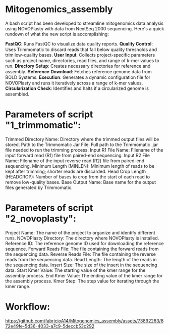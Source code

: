 # Mitogenomics_assembly

A bash script has been developed to streamline mitogenomics data analysis using NOVOPlasty with data from NextSeq 2000 sequencing. Here's a quick rundown of what the new script is accomplishing:

𝐅𝐚𝐬𝐭𝐐𝐂: Runs FastQC to visualize data quality reports.
𝐐𝐮𝐚𝐥𝐢𝐭𝐲 𝐂𝐨𝐧𝐭𝐫𝐨𝐥: Uses Trimmomatic to discard reads that fall below quality thresholds and trim low-quality bases.
𝐔𝐬𝐞𝐫 𝐈𝐧𝐩𝐮𝐭: Collects project-specific parameters such as project name, directories, read files, and range of k-mer values to run.
𝐃𝐢𝐫𝐞𝐜𝐭𝐨𝐫𝐲 𝐒𝐞𝐭𝐮𝐩: Creates necessary directories for reference and assembly.
𝐑𝐞𝐟𝐞𝐫𝐞𝐧𝐜𝐞 𝐃𝐨𝐰𝐧𝐥𝐨𝐚𝐝: Fetches reference genome data from BOLD Systems.
𝐄𝐱𝐞𝐜𝐮𝐭𝐢𝐨𝐧: Generates a dynamic configuration file for NOVOPlasty and runs it iteratively across a range of k-mer values.
𝐂𝐢𝐫𝐜𝐮𝐥𝐚𝐫𝐢𝐳𝐚𝐭𝐢𝐨𝐧 𝐂𝐡𝐞𝐜𝐤: Identifies and halts if a circularized genome is assembled.

# Parameters of script "1_trimmomatic":

Trimmed Directory Name: Directory where the trimmed output files will be stored.
Path to the Trimmomatic Jar File: Full path to the Trimmomatic .jar file needed to run the trimming process.
Input R1 File Name: Filename of the input forward read (R1) file from paired-end sequencing.
Input R2 File Name: Filename of the input reverse read (R2) file from paired-end sequencing.
Minimum Length (MINLEN): Minimum length of reads to be kept after trimming; shorter reads are discarded.
Head Crop Length (HEADCROP): Number of bases to crop from the start of each read to remove low-quality bases.
Base Output Name: Base name for the output files generated by Trimmomatic.

# Parameters of script "2_novoplasty":

Project Name: The name of the project to organize and identify different runs.
NOVOPlasty Directory: The directory where NOVOPlasty is installed.
Reference ID: The reference genome ID used for downloading the reference sequence.
Forward Reads File: The file containing the forward reads from the sequencing data.
Reverse Reads File: The file containing the reverse reads from the sequencing data.
Read Length: The length of the reads in the sequencing data.
Insert Size: The size of the insert in the sequencing data.
Start Kmer Value: The starting value of the kmer range for the assembly process.
End Kmer Value: The ending value of the kmer range for the assembly process.
Kmer Step: The step value for iterating through the kmer range.

# Workflow:

https://github.com/fabricioA14/Mitogenomics_assembly/assets/73892283/872e49fe-5d36-4033-a7c9-5deccb53c292






